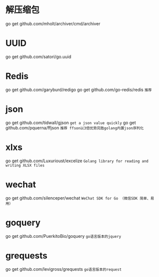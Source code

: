 # 解压缩包

go get github.com/mholt/archiver/cmd/archiver


# UUID

go get github.com/satori/go.uuid

# Redis

go get github.com/garyburd/redigo
go get github.com/go-redis/redis `推荐`

# json

go get github.com/tidwall/gjson    `get a json value quickly`
go get github.com/pquerna/ffjson    `推荐 ffson以3倍优势完胜golang内置json序列化`

# xlxs

go get github.com/Luxurioust/excelize    `Golang library for reading and writing XLSX files`

# wechat

go get github.com/silenceper/wechat    `WeChat SDK for Go （微信SDK 简单、易用）`

# goquery

go get github.com/PuerkitoBio/goquery  `go语言版本的jquery`

# grequests
go get github.com/levigross/grequests `go语言版本的request`

